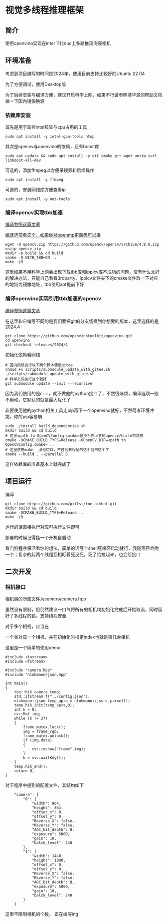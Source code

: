 # 视觉多线程推理框架

## 简介

使用openvino实现在intel 11代nuc上多路推理海康相机

## 环境准备

考虑到项目编写的时间是2024年，使用目前支持比较好的Ubuntu 22.04

为了方便调试，使用Desktop版

为了后续安装与编译方便，建议开启科学上网，如果不行请参照清华源的帮助文档做一下国内镜像换源

### 依赖库安装

首先是用于监控intel核显与cpu占用的工具
```
sudo apt install -y intel-gpu-tools htop
```

其次是opencv与openvino的依赖，还有boost库
```
sudo apt update && sudo apt install -y git cmake g++ wget unzip curl libboost-all-dev
```

可选的，添加ffmpeg以方便录视频和后续操作
```
sudo apt install -y ffmpeg
```

可选的，安装网络库方便查看ip
```
sudo apt install -y net-tools
```
### 编译opencv实现tbb加速

[编译参照这篇文章](https://docs.opencv.org/4.x/d7/d9f/tutorial_linux_install.html)

[编译选项看这个，如果你对openmp更熟悉可以换](https://docs.opencv.org/4.x/db/d05/tutorial_config_reference.html)
```
wget -O opencv.zip https://github.com/opencv/opencv/archive/4.8.0.zip
unzip opencv.zip
mkdir -p build && cd build
cmake -D WITH_TBB=ON ..
make -j8
```
这里如果不用科学上网会出现下载tbb库和ippicv库不成功的问题，没有什么太好的解决办法，只能自己看看3rdparty、ippicv文件夹下的cmake文件改一下对应的地址为镜像地址，tbb使用apt提前下好

### 编译openvino实现引用tbb加速的opencv

[编译参照这篇文章](https://github.com/openvinotoolkit/openvino/blob/master/docs/dev/build_linux.md)

在这里和它编写不同的是我们要把git的分支切换到你想要的版本，这里选择的是2024.4
```
git clone https://github.com/openvinotoolkit/openvino.git
cd openvino
git checkout releases/2024/4
```
初始化依赖看网络
```
# 国内网络执行以下两个脚本使用gitee
chmod +x scripts/submodule_update_with_gitee.sh
./scripts/submodule_update_with_gitee.sh
# 科学上网执行这个就好
git submodule update --init --recursive
```
因为我们使用的是c++，就不做他的python接口了，不然很麻烦，编译选项一般不用动，它默认的就是最大优化了

非要使用他的python相关工具走pip再下一个openvino就好，不然两者环境冲突，你的pip容易崩
```
sudo ./install_build_dependencies.sh
mkdir build && cd build
# 这里<path to OpenCVConfig.cmake>替换为你上文的opencv/build的路径
cmake -DCMAKE_BUILD_TYPE=Release -DOpenCV_DIR=<path to OpenCVConfig.cmake> ..
# 这里使用make -j8也可以，不过他教程给的这个就用这个了
cmake --build . --parallel 8
```
这样依赖库的准备基本上就完成了

## 项目运行
编译
```
git clone https://github.com/pitlst/toe_aimbot.git
mkdir build && cd build
cmake -DCMAKE_BUILD_TYPE=Release ..
make -j8
```
运行的话直接执行对应可执行文件即可

部署的时候记得挂一个开机自启动

看门狗程序保活看你的想法，简单的话写个shell死循环启动就行，我随项目会附一个；复杂的起两个线程互相盯着死没死，死了给拉起来，也会给接口

## 二次开发

### 相机接口

相机类的所属文件为camera/camera.hpp

虽然没有限制，但仍然建议一口气将所有的相机均初始化完成后开始取流，同时留好了多线程的锁，支持线程安全

对于多个相机，应当在

一个类对应一个相机，并在初始化时指定index也就是第几台相机

这里是一个简单的使用demo
```
#include <iostream>
#include <fstream>

#include "camera.hpp"
#include "nlohmann/json.hpp"

int main()
{
    toe::hik_camera temp;
    std::ifstream f("../config.json");
    nlohmann::json temp_apra = nlohmann::json::parse(f);
    temp.hik_init(temp_apra,0);
    int k = 0;
    cv::Mat img;
    while (k != 27)
    {
        frame_mutex.lock();
        img = frame_rgb;
        frame_mutex.unlock();
        if (img.data)
        {
            cv::imshow("frame",img);
        }
        k = cv::waitKey(1);
    }
    temp.hik_end();
    return 0;
}
```
对于程序中提到的配置文件，其结构如下
```
    "camera": {
        "0": {
            "width": 864,
            "height": 864,
            "offset_x": 0,
            "offset_y": 0,
            "Reverse_X": false,
            "Reverse_Y": false,
            "ADC_bit_depth": 8,
            "exposure": 5000,
            "gain": 10,
            "balck_level": 240
        },
        "1": {
            "width": 1440,
            "height": 1080,
            "offset_x": 0,
            "offset_y": 0,
            "Reverse_X": false,
            "Reverse_Y": false,
            "ADC_bit_depth": 8,
            "exposure": 5000,
            "gain": 10,
            "balck_level": 240
        }
    }
```
这里不限制相机的个数，
正在编写ing